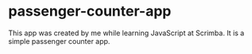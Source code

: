 # passenger-counter-app
This app was created by me while learning JavaScript at Scrimba. It is a simple passenger counter app.
